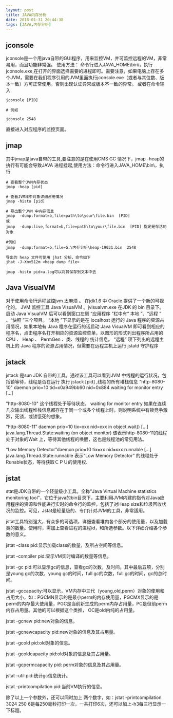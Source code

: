 ```yaml
---
layout: post
title: JAVA内存分析
date: 2018-01-31 20:44:38
tags: [JAVA,内存分析]
---
```


## jconsole

jconsole是一个用java自带的GUI程序，用来监控VM，并可监控远程的VM，非常易用，而且功能非常强。
使用方法：
命令行进入JAVA_HOME\bin\，执行 jconsole.exe,在打开的界面选择需要的进程即可。需要注意，如果电脑上存在多个JVM，需要在我们程序引用的JVM里面执行jconsole.exe（或者与其位数、版本一致）方可正常使用，否则出现认证异常或版本不一致的异常。
或者在命令输入
```
jconsole [PID]

# 例如

jconsole 2548
```
直接进入对应程序的监控页面。

## jmap

其中jmap是java自带的工具,要注意的是在使用CMS GC 情况下，jmap -heap的执行有可能会导致JAVA 进程挂起,使用方法：命令行进入JAVA_HOME\bin\，执行

```
# 查看整个JVM内存状态
jmap -heap [pid]

# 查看JVM堆中对象详细占用情况
jmap -histo [pid]

# 导出整个JVM 中内存信息
jmap  -dump:format=b,file=path\to\your\file.bin  [PID]
或
jmap  -dump:live,format=b,file=path\to\your\file.bin  [PID] 指定是存活的对象

#例如
jmap  -dump:format=b,file=G:\内存分析\heap-19031.bin  2548

导出的 heap 文件可使用 jhat 分析，命令如下
jhat -J-Xmx512m <heap dump file>

jmap -histo pid>a.log可以将其保存到文本中去

```

## Java VisualVM

对于使用命令行远程监控jvm 太麻烦 。 在jdk1.6 中 Oracle 提供了一个新的可视化的。 JVM 监控工具 Java VisualVM 。jvisualvm.exe 在JDK 的 bin 目录下。启动 Java VisualVM 后可以看到窗口左侧 “应用程序 ”栏中有“ 本地 ”、“远程 ” 、“快照 ”三个项目。
  “本地 ”下显示的是在 localhost 运行的 Java 程序的资源占用情况，如果本地有 Java 程序在运行的话启动 Java VisualVM 即可看到相应的程序名，点击程序名打开相应的资源监控菜单，以图形的形式列出程序所占用的 CPU 、 Heap 、 PermGen 、类、线程的 统计信息。
  “远程” 项下列出的远程主机上的 Java 程序的资源占用情况，但需要在远程主机上运行 jstatd 守护程序

## jstack
  jstack 是sun JDK 自带的工具，通过该工具可以看到JVM 中线程的运行状况，包括锁等待，线程是否在运行
执行 jstack [pid] ,线程的所有堆栈信息
"http-8080-10" daemon prio=10 tid=x0a949bb60 nid=0x884  waiting for monitor entry [...]

"http-8080-10" 这个线程处于等待状态。 waiting for monitor entry 如果在连续几次输出线程堆栈信息都存在于同一个或多个线程上时，则说明系统中有锁竞争激烈，死锁，或锁饿死的想象。

“http-8080-11” daemon prio=10 tix=xxx nid=xxx in object.wait() [...]
 java.lang.Thread.State:waiting (on object monitor)
该表示http-8080-11的线程处于对象的Wait 上，等待其他线程的唤醒，这也是线程池的常见用法。

“Low Memory Detector”daemon prio=10 tix=xx nid=xxx runnable [...] java.lang.Thread.State:runnable
表示“Low Memory Detector” 的线程处于Runable状态，等待获取ＣＰＵ的使用权.

## jstat

stat是JDK自带的一个轻量级小工具。全称“Java Virtual Machine statistics monitoring tool”，它位于java的bin目录下，主要利用JVM内建的指令对Java应用程序的资源和性能进行实时的命令行的监控，包括了对Heap size和垃圾回收状况的监控。可见，Jstat是轻量级的、专门针对JVM的工具，非常适用。

jstat工具特别强大，有众多的可选项，详细查看堆内各个部分的使用量，以及加载类的数量。使用时，需加上查看进程的进程id，和所选参数。以下详细介绍各个参数的意义。

jstat -class pid:显示加载class的数量，及所占空间等信息。

jstat -compiler pid:显示VM实时编译的数量等信息。

jstat -gc pid:可以显示gc的信息，查看gc的次数，及时间。其中最后五项，分别是young gc的次数，young gc的时间，full gc的次数，full gc的时间，gc的总时间。

jstat -gccapacity:可以显示，VM内存中三代（young,old,perm）对象的使用和占用大小，如：PGCMN显示的是最小perm的内存使用量，PGCMX显示的是perm的内存最大使用量，PGC是当前新生成的perm内存占用量，PC是但前perm内存占用量。其他的可以根据这个类推， OC是old内纯的占用量。

jstat -gcnew pid:new对象的信息。

jstat -gcnewcapacity pid:new对象的信息及其占用量。

jstat -gcold pid:old对象的信息。

jstat -gcoldcapacity pid:old对象的信息及其占用量。

jstat -gcpermcapacity pid: perm对象的信息及其占用量。

jstat -util pid:统计gc信息统计。

jstat -printcompilation pid:当前VM执行的信息。

除了以上一个参数外，还可以同时加上 两个数字，如：jstat -printcompilation 3024 250 6是每250毫秒打印一次，一共打印6次，还可以加上-h3每三行显示一下标题。
